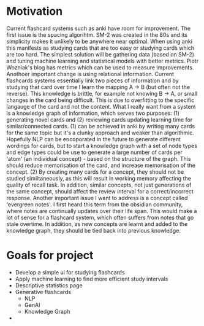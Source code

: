 # Motivation

Current flashcard systems such as anki have room for improvement. The first issue is the spacing algorihtm. SM-2 was created in the 80s and its simplicity makes it unlikely to be anywhere near optimal. When using anki this manifests as studying cards that are too easy or studying cards which are too hard. The simplest solution will be gathering data (based on SM-2) and tuning machine learning and statistical models with better metrics. Piotr Wozniak's blog has metrics which can be used to measure improvements.
Anothoer important change is using relational information. Current flashcards systems essentially link two pieces of information and by studying that card over time I learn the mapping A -> B (but often not the reverse). This knowledge is brittle, for example not knowing B -> A, or small changes in the card being difficult. This is due to overfitting to the specific langauge of the card and not the content. What I really want from a system is a knowledge graph of information, which serves two purposes: (1) generating novel cards and (2) reviewing cards updating learning time for similar/connected cards. (1) can be achieved in anki by writing many cards for the same topic but it's a clunky approach and weaker than algorithmic. Hopefully NLP can be encoporated in the future to generate different wordings for cards, but to start a knowledge graph with a set of node types and edge types could be use to generate a large number of cards per 'atom' (an individual concept) - based on the structure of the graph. This should reduce memorisation of the card, and increase memorisation of the concept. (2) By creating many cards for a concept, they should not be studied similtaneously, as this will result in working memory affecting the quality of recall task. In addition, similar concepts, not just generations of the same concept, should affect the review interval for a correct/incorrect response.
Another important issue I want to address is a concept called 'evergreen notes'. I first heard this term from the obsidian community, where notes are continually updates over their life span. This would make a lot of sense for a flashcard system, which often suffers from notes that go stale overtime. In addition, as new concepts are learnt and added to the knowledge graph, they should be tied back into previous knowledge.

# Goals for project

- Develop a simple ui for studying flashcards
- Apply machine learning to find more efficient study intervals
- Descriptive statistics page
- Generative flashcards
  - NLP
  - GenAI
  - Knowledge Graph
-
